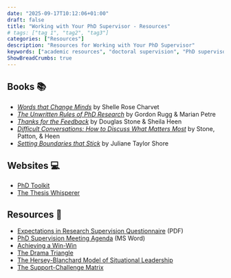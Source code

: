 ```yaml
---
date: "2025-09-17T10:12:06+01:00"
draft: false
title: "Working with Your PhD Supervisor - Resources"
# tags: ["tag 1", "tag2", "tag3"]
categories: ["Resources"]
description: "Resources for Working with Your PhD Supervisor"
keywords: ["academic resources", "doctoral supervision", "PhD supervisor"]
ShowBreadCrumbs: true
---
```


## Books 📚

- [_Words that Change Minds_](https://uk.bookshop.org/a/2760/9781733670302) by Shelle Rose Charvet
- [_The Unwritten Rules of PhD Research_](https://uk.bookshop.org/a/2760/9780335262120) by Gordon Rugg & Marian Petre
- [_Thanks for the Feedback_](https://uk.bookshop.org/a/2760/9780670922635) by Douglas Stone & Sheila Heen
- [_Difficult Conversations: How to Discuss What Matters Most_](https://uk.bookshop.org/a/2760/9780670921348) by Stone, Patton, & Heen
- [_Setting Boundaries that Stick_](https://uk.bookshop.org/a/2760/9781648481291) by Juliane Taylor Shore

## Websites 💻

- [PhD Toolkit](https://www.ithinkwell.com.au/resources/PhDToolkit)
- [The Thesis Whisperer](https://thesiswhisperer.com)

## Resources 🧭

- [Expectations in Research Supervision Questionnaire](/docs/Expectations-in-Research-Supervision-Questionnaire.pdf) (PDF)
- [PhD Supervision Meeting Agenda](/docs/PhD-Supervision-Meeting-Agenda.docx) (MS Word)
- [Achieving a Win-Win](../achieving-a-win-win/)
- [The Drama Triangle](../the-drama-triangle/)
- [The Hersey-Blanchard Model of Situational Leadership](../hersey-blanchard-doctoral-supervision/)
- [The Support-Challenge Matrix](../the-support-challenge-matrix/)